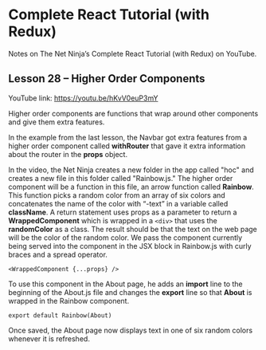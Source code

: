 # Complete React Tutorial (with Redux)

Notes on The Net Ninja’s Complete React Tutorial (with Redux) on YouTube.

## Lesson 28 – Higher Order Components

YouTube link: https://youtu.be/hKvV0euP3mY

Higher order components are functions that wrap around other components and give them extra features.

In the example from the last lesson, the Navbar got extra features from a higher order component called __withRouter__ that gave it extra information about the router in the __props__ object.

In the video, the Net Ninja creates a new folder in the app called "hoc" and creates a new file in this folder called "Rainbow.js." The higher order component will be a function in this file, an arrow function called __Rainbow__. This function picks a random color from an array of six colors and concatenates the name of the color with “-text” in a variable called __className__. A return statement uses props as a parameter to return a __WrappedComponent__ which is wrapped in a `<div>` that uses the __randomColor__ as a class. The result should be that the text on the web page will be the color of the random color. We pass the component currently being served into the component in the JSX block in Rainbow.js with curly braces and a spread operator.

`<WrappedComponent {...props} />`

To use this component in the About page, he adds an __import__ line to the beginning of the About.js file and changes the __export__ line so that __About__ is wrapped in the Rainbow component.

`export default Rainbow(About)`

Once saved, the About page now displays text in one of six random colors whenever it is refreshed.
